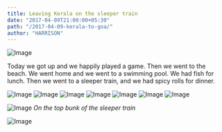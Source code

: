 ```yaml
---
title: Leaving Kerala on the sleeper train
date: "2017-04-09T21:00:00+05:30"
path: "/2017-04-09-kerala-to-goa/"
author: "HARRISON"
---
```


![Image](./diary.jpg)

Today we got up and we happily played a game. Then we went to the beach. We went home and we went to a swimming pool. We had fish for lunch. Then we went to a sleeper train, and we had spicy rolls for dinner.

![Image](./IMG_0470.jpg)
![Image](./IMG_0474.jpg)
![Image](./IMG_0477.jpg)
![Image](./IMG_0480.jpg)
![Image](./IMG_0481.jpg)
![Image](./IMG_0485.jpg)
![Image](./IMG_0513.jpg)

![Image](./snippet.jpg)
_On the top bunk of the sleeper train_

![Image](./IMG_0530.jpg)
